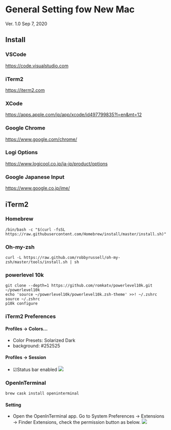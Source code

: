 # General Setting fow New Mac
Ver. 1.0 Sep 7, 2020

## Install
### VSCode
https://code.visualstudio.com
### iTerm2
https://iterm2.com
### XCode
https://apps.apple.com/jp/app/xcode/id497799835?l=en&mt=12
### Google Chrome
https://www.google.com/chrome/
### Logi Options
https://www.logicool.co.jp/ja-jp/product/options
### Google Japanese Input
https://www.google.co.jp/ime/

## iTerm2
### Homebrew
```
/bin/bash -c "$(curl -fsSL https://raw.githubusercontent.com/Homebrew/install/master/install.sh)"
```
### Oh-my-zsh
```
curl -L https://raw.github.com/robbyrussell/oh-my-zsh/master/tools/install.sh | sh
```
### powerlevel 10k
```
git clone --depth=1 https://github.com/romkatv/powerlevel10k.git ~/powerlevel10k
echo 'source ~/powerlevel10k/powerlevel10k.zsh-theme' >>! ~/.zshrc
source ~/.zshrc
p10k configure
```
### iTerm2 Preferences
#### Profiles -> Colors...
- Color Presets: Solarized Dark
- background: #252525
#### Profiles -> Session
- ☑Status bar enabled
![](https://i.ibb.co/NykKs02/status-Bar.png)
### OpenInTerminal
```
brew cask install openinterminal
```
#### Setting
- Open the OpenInTerminal app. Go to System Preferences -> Extensions -> Finder Extensions, check the permission button as below.
![](https://user-images.githubusercontent.com/11001224/78590336-448f4180-7874-11ea-827c-ad3a7bffca5e.png)
